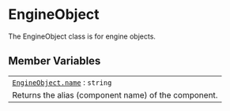 # EngineObject

The EngineObject class is for engine objects.


## Member Variables

||
|:---|
|[`EngineObject.name`](EngineObject/name.md)  : `string` |
|Returns the alias (component name) of the component. |